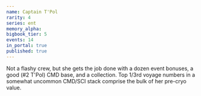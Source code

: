 ```yaml
---
name: Captain T'Pol
rarity: 4
series: ent
memory_alpha:
bigbook_tier: 5
events: 14
in_portal: true
published: true
---
```


Not a flashy crew, but she gets the job done with a dozen event bonuses, a good (#2 T'Pol) CMD base, and a collection. Top 1/3rd voyage numbers in a somewhat uncommon CMD/SCI stack comprise the bulk of her pre-cryo value.
